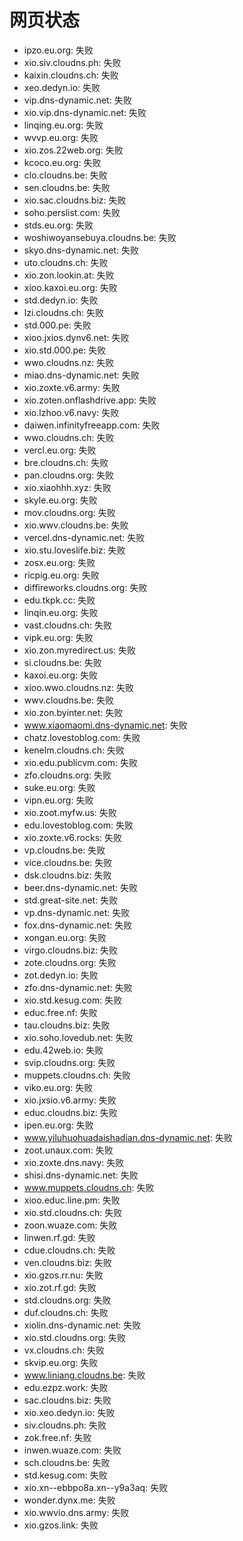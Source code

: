 # 网页状态
- ipzo.eu.org: 失败
- xio.siv.cloudns.ph: 失败
- kaixin.cloudns.ch: 失败
- xeo.dedyn.io: 失败
- vip.dns-dynamic.net: 失败
- xio.vip.dns-dynamic.net: 失败
- linqing.eu.org: 失败
- wvvp.eu.org: 失败
- xio.zos.22web.org: 失败
- kcoco.eu.org: 失败
- clo.cloudns.be: 失败
- sen.cloudns.be: 失败
- xio.sac.cloudns.biz: 失败
- soho.perslist.com: 失败
- stds.eu.org: 失败
- woshiwoyansebuya.cloudns.be: 失败
- skyo.dns-dynamic.net: 失败
- uto.cloudns.ch: 失败
- xio.zon.lookin.at: 失败
- xioo.kaxoi.eu.org: 失败
- std.dedyn.io: 失败
- lzi.cloudns.ch: 失败
- std.000.pe: 失败
- xioo.jxios.dynv6.net: 失败
- xio.std.000.pe: 失败
- wwo.cloudns.nz: 失败
- miao.dns-dynamic.net: 失败
- xio.zoxte.v6.army: 失败
- xio.zoten.onflashdrive.app: 失败
- xio.lzhoo.v6.navy: 失败
- daiwen.infinityfreeapp.com: 失败
- wwo.cloudns.ch: 失败
- vercl.eu.org: 失败
- bre.cloudns.ch: 失败
- pan.cloudns.org: 失败
- xio.xiaohhh.xyz: 失败
- skyle.eu.org: 失败
- mov.cloudns.org: 失败
- xio.wwv.cloudns.be: 失败
- vercel.dns-dynamic.net: 失败
- xio.stu.loveslife.biz: 失败
- zosx.eu.org: 失败
- ricpig.eu.org: 失败
- diffireworks.cloudns.org: 失败
- edu.tkpk.cc: 失败
- linqin.eu.org: 失败
- vast.cloudns.ch: 失败
- vipk.eu.org: 失败
- xio.zon.myredirect.us: 失败
- si.cloudns.be: 失败
- kaxoi.eu.org: 失败
- xioo.wwo.cloudns.nz: 失败
- wwv.cloudns.be: 失败
- xio.zon.byinter.net: 失败
- www.xiaomaomi.dns-dynamic.net: 失败
- chatz.lovestoblog.com: 失败
- kenelm.cloudns.ch: 失败
- xio.edu.publicvm.com: 失败
- zfo.cloudns.org: 失败
- suke.eu.org: 失败
- vipn.eu.org: 失败
- xio.zoot.myfw.us: 失败
- edu.lovestoblog.com: 失败
- xio.zoxte.v6.rocks: 失败
- vp.cloudns.be: 失败
- vice.cloudns.be: 失败
- dsk.cloudns.biz: 失败
- beer.dns-dynamic.net: 失败
- std.great-site.net: 失败
- vp.dns-dynamic.net: 失败
- fox.dns-dynamic.net: 失败
- xongan.eu.org: 失败
- virgo.cloudns.biz: 失败
- zote.cloudns.org: 失败
- zot.dedyn.io: 失败
- zfo.dns-dynamic.net: 失败
- xio.std.kesug.com: 失败
- educ.free.nf: 失败
- tau.cloudns.biz: 失败
- xio.soho.lovedub.net: 失败
- edu.42web.io: 失败
- svip.cloudns.org: 失败
- muppets.cloudns.ch: 失败
- viko.eu.org: 失败
- xio.jxsio.v6.army: 失败
- educ.cloudns.biz: 失败
- ipen.eu.org: 失败
- www.yiluhuohuadaishadian.dns-dynamic.net: 失败
- zoot.unaux.com: 失败
- xio.zoxte.dns.navy: 失败
- shisi.dns-dynamic.net: 失败
- www.muppets.cloudns.ch: 失败
- xioo.educ.line.pm: 失败
- xio.std.cloudns.ch: 失败
- zoon.wuaze.com: 失败
- linwen.rf.gd: 失败
- cdue.cloudns.ch: 失败
- ven.cloudns.biz: 失败
- xio.gzos.rr.nu: 失败
- xio.zot.rf.gd: 失败
- std.cloudns.org: 失败
- duf.cloudns.ch: 失败
- xiolin.dns-dynamic.net: 失败
- xio.std.cloudns.org: 失败
- vx.cloudns.ch: 失败
- skvip.eu.org: 失败
- www.liniang.cloudns.be: 失败
- edu.ezpz.work: 失败
- sac.cloudns.biz: 失败
- xio.xeo.dedyn.io: 失败
- siv.cloudns.ph: 失败
- zok.free.nf: 失败
- inwen.wuaze.com: 失败
- sch.cloudns.be: 失败
- std.kesug.com: 失败
- xio.xn--ebbpo8a.xn--y9a3aq: 失败
- wonder.dynx.me: 失败
- xio.wwvio.dns.army: 失败
- xio.gzos.link: 失败
